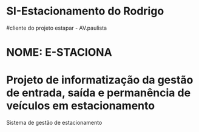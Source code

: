 ﻿# SI-Estacionamento do Rodrigo
 #cliente do projeto estapar - AV.paulista

# NOME: E-STACIONA
# Projeto de informatização da gestão de entrada, saída e permanência de veículos em estacionamento
Sistema de gestão de estacionamento
